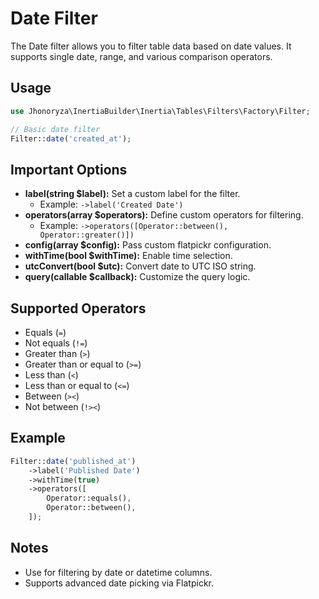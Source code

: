 # Date Filter

The Date filter allows you to filter table data based on date values. It supports single date, range, and various comparison operators.

## Usage

```php
use Jhonoryza\InertiaBuilder\Inertia\Tables\Filters\Factory\Filter;

// Basic date filter
Filter::date('created_at');
```

## Important Options

- **label(string $label):** Set a custom label for the filter.
  - Example: `->label('Created Date')`
- **operators(array $operators):** Define custom operators for filtering.
  - Example: `->operators([Operator::between(), Operator::greater()])`
- **config(array $config):** Pass custom flatpickr configuration.
- **withTime(bool $withTime):** Enable time selection.
- **utcConvert(bool $utc):** Convert date to UTC ISO string.
- **query(callable $callback):** Customize the query logic.

## Supported Operators

- Equals (`=`)
- Not equals (`!=`)
- Greater than (`>`)
- Greater than or equal to (`>=`)
- Less than (`<`)
- Less than or equal to (`<=`)
- Between (`><`)
- Not between (`!><`)

## Example

```php
Filter::date('published_at')
    ->label('Published Date')
    ->withTime(true)
    ->operators([
        Operator::equals(),
        Operator::between(),
    ]);
```

## Notes

- Use for filtering by date or datetime columns.
- Supports advanced date picking via Flatpickr.
